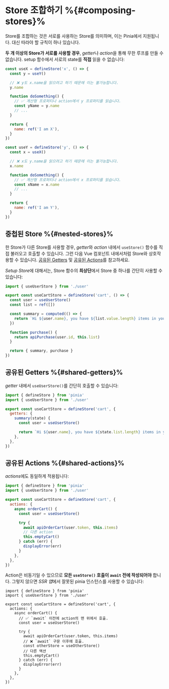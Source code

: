 # Store 조합하기 %{#composing-stores}%

Store를 조합하는 것은 서로를 사용하는 Store를 의미하며, 이는 Pinia에서 지원됩니다. 대신 따라야 할 규칙이 하나 있습니다.

**두 개 이상의 Store가 서로를 사용할 경우**, *getter*나 *action*을 통해 무한 루프를 만들 수 없습니다. setup 함수에서 서로의 state를 **직접** 읽을 수 없습니다:

```js
const useX = defineStore('x', () => {
  const y = useY()

  // ❌ y도 x.name을 읽으려고 하기 때문에 이는 불가능합니다.
  y.name

  function doSomething() {
    // ✅ 계산형 프로퍼티나 action에서 y 프로퍼티를 읽습니다.
    const yName = y.name
    // ...
  }

  return {
    name: ref('I am X'),
  }
})

const useY = defineStore('y', () => {
  const x = useX()

  // ❌ x도 y.name을 읽으려고 하기 때문에 이는 불가능합니다.
  x.name

  function doSomething() {
    // ✅ 계산형 프로퍼티나 action에서 x 프로퍼티를 읽습니다.
    const xName = x.name
    // ...
  }

  return {
    name: ref('I am Y'),
  }
})
```

## 중첩된 Store %{#nested-stores}%

한 Store가 다른 Store를 사용할 경우, *getter*와 *action* 내에서 `useStore()` 함수를 직접 불러오고 호출할 수 있습니다. 그런 다음 Vue 컴포넌트 내에서처럼 Store와 상호작용할 수 있습니다. [공유된 Getters](#Shared-Getters) 및 [공유된 Actions](#Shared-Actions)를 참고하세요.

*Setup Store*에 대해서는, Store 함수의 **최상단**에서 Store 중 하나를 간단히 사용할 수 있습니다:

```ts
import { useUserStore } from './user'

export const useCartStore = defineStore('cart', () => {
  const user = useUserStore()
  const list = ref([])

  const summary = computed(() => {
    return `Hi ${user.name}, you have ${list.value.length} items in your cart. It costs ${price.value}.`
  })

  function purchase() {
    return apiPurchase(user.id, this.list)
  }

  return { summary, purchase }
})
```

## 공유된 Getters %{#shared-getters}%

*getter* 내에서 `useUserStore()`를 간단히 호출할 수 있습니다:

```js
import { defineStore } from 'pinia'
import { useUserStore } from './user'

export const useCartStore = defineStore('cart', {
  getters: {
    summary(state) {
      const user = useUserStore()

      return `Hi ${user.name}, you have ${state.list.length} items in your cart. It costs ${state.price}.`
    },
  },
})
```

## 공유된 Actions %{#shared-actions}%

*actions*에도 동일하게 적용됩니다:

```js
import { defineStore } from 'pinia'
import { useUserStore } from './user'

export const useCartStore = defineStore('cart', {
  actions: {
    async orderCart() {
      const user = useUserStore()

      try {
        await apiOrderCart(user.token, this.items)
        // 다른 action
        this.emptyCart()
      } catch (err) {
        displayError(err)
      }
    },
  },
})
```

Action은 비동기일 수 있으므로 **모든 `useStore()` 호출이 `await` 전에 작성되어야** 합니다. 그렇지 않으면 *SSR 앱*에서 잘못된 pinia 인스턴스를 사용할 수 있습니다:

```js{7-8,11-13}
import { defineStore } from 'pinia'
import { useUserStore } from './user'

export const useCartStore = defineStore('cart', {
  actions: {
    async orderCart() {
      // ✅ `await` 이전에 action의 맨 위에서 호출.
      const user = useUserStore()

      try {
        await apiOrderCart(user.token, this.items)
        // ❌ `await` 구문 이후에 호출.
        const otherStore = useOtherStore()
        // 다른 액션
        this.emptyCart()
      } catch (err) {
        displayError(err)
      }
    },
  },
})
```
